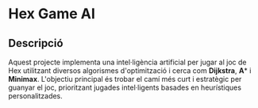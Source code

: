 # **Hex Game AI**

## **Descripció**
Aquest projecte implementa una intel·ligència artificial per jugar al joc de Hex utilitzant diversos algorismes d'optimització i cerca com **Dijkstra**, **A*** i **Minimax**. L'objectiu principal és trobar el camí més curt i estratègic per guanyar el joc, prioritzant jugades intel·ligents basades en heurístiques personalitzades.

